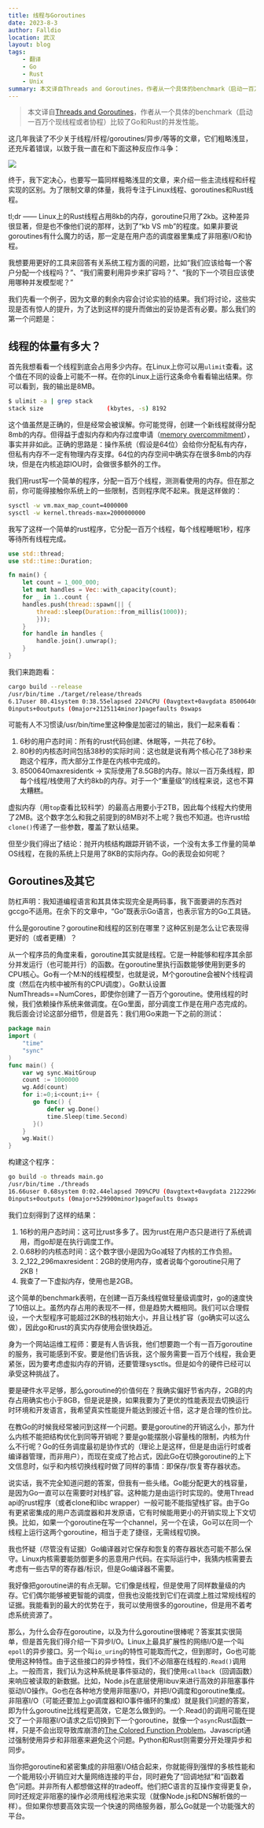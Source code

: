 ```yaml
---
title: 线程与Goroutines
date: 2023-8-3
author: Falldio
location: 武汉
layout: blog
tags: 
    - 翻译
    - Go
    - Rust
    - Unix
summary: 本文译自Threads and Goroutines，作者从一个具体的benchmark（启动一百万个现线程或者协程）比较了Go和Rust的并发性能。
---
```


> 本文译自[Threads and Goroutines](https://shane.ai/posts/threads-and-goroutines/)，作者从一个具体的benchmark（启动一百万个现线程或者协程）比较了Go和Rust的并发性能。

这几年我读了不少关于线程/纤程/goroutines/异步/等等的文章，它们粗略浅显，还充斥着错误，以致于我一直在和下面这种反应作斗争：

![](https://cdn.jsdelivr.net/gh/Falldio/pics@main/img/202308031519935.png)

终于，我下定决心，也要写一篇同样粗略浅显的文章，来介绍一些主流线程和纤程实现的区别。为了限制文章的体量，我将专注于Linux线程、goroutines和Rust线程。

tl;dr —— Linux上的Rust线程占用8kb的内存，goroutine只用了2kb。这种差异很显著，但是也不像他们说的那样，达到了“kb VS mb”的程度。如果非要说goroutines有什么魔力的话，那一定是在用户态的调度器里集成了非阻塞I/O和协程。

我想要用更好的工具来回答有关系统工程方面的问题，比如“我们应该给每一个客户分配一个线程吗？”、“我们需要利用异步来扩容吗？”、“我的下一个项目应该使用哪种并发模型呢？”

我们先看一个例子，因为文章的剩余内容会讨论实验的结果。我们将讨论，这些实现是否有惊人的提升，为了达到这样的提升而做出的妥协是否有必要。那么我们的第一个问题是：

## 线程的体量有多大？

首先我想看看一个线程到底会占用多少内存。在Linux上你可以用`ulimit`查看。这个值在不同的设备上可能不一样。在你的Linux上运行这条命令看看输出结果。你可以看到，我的输出是8MB。

```bash
$ ulimit -a | grep stack
stack size                  (kbytes, -s) 8192
```

这个值虽然是正确的，但是经常会被误解。你可能觉得，创建一个新线程就得分配8mb的内存。但得益于虚拟内存和内存过度申请（[memory overcommitment](https://en.wikipedia.org/wiki/Memory_overcommitment)），事实并非如此。正确的思路是：操作系统（假设是64位）会给你分配私有内存，但私有内存不一定有物理内存支撑。64位的内存空间中确实存在很多8mb的内存块，但是在内核追踪IOU时，会做很多额外的工作。

我们用rust写一个简单的程序，分配一百万个线程，测测看使用的内存。但在那之前，你可能得接触你系统上的一些限制，否则程序爬不起来。我是这样做的：

```bash
sysctl -w vm.max_map_count=4000000
sysctl -w kernel.threads-max=2000000000
```

我写了这样一个简单的rust程序，它分配一百万个线程，每个线程睡眠1秒，程序等待所有线程完成。

```rust
use std::thread;
use std::time::Duration;

fn main() {
    let count = 1_000_000;
    let mut handles = Vec::with_capacity(count);
    for _ in 1..count {
	handles.push(thread::spawn(|| {
	    thread::sleep(Duration::from_millis(1000));
        }));
    }
    for handle in handles {
    	handle.join().unwrap();
    }
}
```

我们来跑跑看：

```bash
cargo build --release
/usr/bin/time ./target/release/threads
6.17user 80.41system 0:38.55elapsed 224%CPU (0avgtext+0avgdata 8500640maxresident)k
0inputs+0outputs (0major+2125114minor)pagefaults 0swaps
```

可能有人不习惯读/usr/bin/time里这种像是加密过的输出，我们一起来看看：

1. 6秒的用户态时间：所有的rust代码创建、休眠等，一共花了6秒。
2. 80秒的内核态时间包括38秒的实际时间：这也就是说有两个核心花了38秒来跑这个程序，而大部分工作是在内核中完成的。
3. 8500640maxresidentk -> 实际使用了8.5GB的内存。除以一百万条线程，即每个线程/栈使用了大约8kb的内存。对于一个“重量级”的线程来说，这也不算太糟糕。

虚拟内存（用`top`查看比较科学）的最高占用要小于2TB，因此每个线程大约使用了2MB。这个数字怎么和我之前提到的8MB对不上呢？我也不知道。也许rust给`clone()`传递了一些参数，覆盖了默认结果。

但至少我们得出了结论：抛开内核结构跟踪开销不谈，一个没有太多工作量的简单OS线程，在我的系统上只是用了8KB的实际内存。Go的表现会如何呢？

## Goroutines及其它

防杠声明：我知道编程语言和其具体实现完全是两码事，我下面要讲的东西对gccgo不适用。在余下的文章中，“Go”既表示Go语言，也表示官方的Go工具链。

什么是goroutine？goroutine和线程的区别在哪里？这种区别是怎么让它表现得更好的（或者更糟）？

从一个程序员的角度来看，goroutine其实就是线程。它是一种能够和程序其余部分并发运行（也可能并行）的函数。在goroutine里执行函数能够使用到更多的CPU核心。Go有一个M:N的线程模型，也就是说，M个goroutine会被N个线程调度（然后在内核中被所有的CPU调度）。Go默认设置NumThreads==NumCores，即使你创建了一百万个goroutine。使用线程的时候，我们依赖操作系统来做调度。在Go里面，部分调度工作是在用户态完成的。我后面会讨论这部分细节，但是首先：我们用Go来跑一下之前的测试：

```go
package main
import (
	"time"
	"sync"
)
func main() {
    var wg sync.WaitGroup
    count := 1000000
    wg.Add(count)
    for i:=0;i<count;i++ {
	   go func() {
		   defer wg.Done()
		   time.Sleep(time.Second)
	   }()
    }
	wg.Wait()
}
```

构建这个程序：

```bash
go build -o threads main.go
/usr/bin/time ./threads 
16.66user 0.68system 0:02.44elapsed 709%CPU (0avgtext+0avgdata 2122296maxresident)k
0inputs+0outputs (0major+529900minor)pagefaults 0swaps
```

我们立刻得到了这样的结果：

1. 16秒的用户态时间：这可比rust多多了。因为rust在用户态只是进行了系统调用，而go却是在执行调度工作。
2. 0.68秒的内核态时间：这个数字很小是因为Go减轻了内核的工作负担。
3. 2_122_296maxresident：2GB的使用内存，或者说每个goroutine只用了2KB！
4. 我查了一下虚拟内存，使用也是2GB。

这个简单的benchmark表明，在创建一百万条线程做轻量级调度时，go的速度快了10倍以上。虽然内存占用的表现不一样，但是趋势大概相同。我们可以合理假设，一个大型程序可能超过2KB的栈初始大小，并且让栈扩容（go确实可以这么做），因此go和rust的真实内存使用会很快趋近。

身为一个网站运维工程师：要是有人告诉我，他们想要跑一个有一百万goroutine的服务，我可能感到不安。要是他们告诉我，这个服务需要一百万个线程，我会更紧张，因为要考虑虚拟内存的开销，还要管理sysctls。但是如今的硬件已经可以承受这种挑战了。

要是硬件水平足够，那么goroutine的价值何在？我确实偏好节省内存，2GB的内存占用确实也小于8GB，但是说是换，如果我要为了更优的性能表现去切换运行时环境和开发语言，我希望真实性能提升能达到接近十倍，这才是合理的性价比。

在教Go的时候我经常被问到这样一个问题。要是goroutine的开销这么小，那为什么内核不能把结构优化到同等开销呢？要是go能摆脱小容量栈的限制，内核为什么不行呢？Go的任务调度最初是协作式的（理论上是这样，但是是由运行时或者编译器管理，而非用户），而现在变成了抢占式，因此Go在切换goroutine的上下文信息时，似乎和内核切换线程时做了同样的事情：即保存/恢复寄存器状态。

说实话，我不完全知道问题的答案，但我有一些头绪。Go能分配更大的栈容量，是因为Go一直可以在需要时对栈扩容。这种能力是由运行时实现的。使用Thread api的rust程序（或者clone和libc wrapper）一般可能不能指望栈扩容。由于Go有更紧密集成的用户态调度器和并发原语，它有时候能用更小的开销实现上下文切换。比如，如果一个goroutine在写一个channel，另一个在读，Go可以在同一个线程上运行这两个goroutine，相当于走了捷径，无需线程切换。

我也怀疑（尽管没有证据）Go编译器对它保存和恢复的寄存器状态可能不那么保守。Linux内核需要能防御更多的恶意用户代码。在实际运行中，我猜内核需要去考虑有一些古早的寄存器/标识，但是Go编译器不需要。

我好像把goroutine讲的有点无聊。它们像是线程，但是使用了同样数量级的内存。它们偶尔能够被更智能的调度，但我也没能找到它们在调度上胜过常规线程的证据。我能看到的最大的优势在于，我可以使用很多的goroutine，但是用不着考虑系统资源了。

那么，为什么会存在goroutine，以及为什么goroutine很棒呢？答案其实很简单，但是首先我们得介绍一下异步I/O。Linux上最具扩展性的网络I/O是一个叫`epoll`的异步接口。另一个叫`io_uring`的特性可能取而代之，但到那时，Go也可能使用这种特性。由于这些接口的异步特性，我们不必阻塞在线程的`.Read()`调用上。一般而言，我们认为这种系统是事件驱动的，我们使用`callback`（回调函数）来响应被读取的新数据。比如，Node.js在底层使用libuv来进行高效的非阻塞事件驱动I/O操作。Go也在各种地方使用非阻塞I/O，并把I/O调度和goroutine集成。非阻塞I/O（可能还要加上go调度器和IO事件循环的集成）就是我们问题的答案，即为什么goroutine比线程更高效，它是怎么做到的。一个.Read()的调用可能在提交了一个非阻塞I/O请求之后切换到下一个goroutine，就像一个`async`Rust函数一样，只是不会出现导致库崩溃的[The Colored Function Problem](https://journal.stuffwithstuff.com/2015/02/01/what-color-is-your-function/)。Javascript通过强制使用异步和非阻塞来避免这个问题。Python和Rust则需要分开处理异步和同步。

当你把goroutine和紧密集成的非阻塞I/O结合起来，你就能得到强悍的多核性能和一个能用较小开销应对大量网络连接的平台，同时避免了“回调地狱”和“函数着色”问题。并非所有人都想做这样的tradeoff。他们把C语言的互操作变得更复杂，同时还规定非阻塞的操作必须用线程池来实现（就像Node.js和DNS解析做的一样）。但如果你想要高效实现一个快速的网络服务器，那么Go就是一个功能强大的平台。

